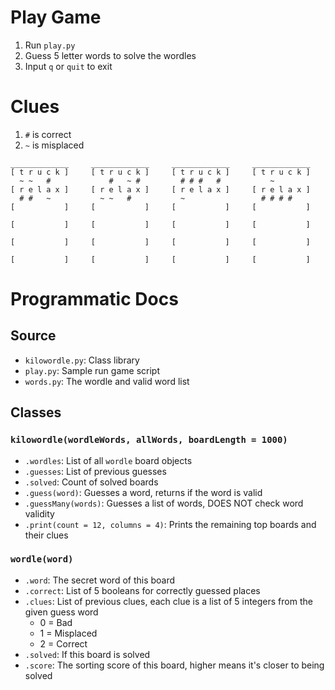 # Play Game
1. Run `play.py`
2. Guess 5 letter words to solve the wordles
3. Input `q` or `quit` to exit

# Clues
1. `#` is correct
2. `~` is misplaced
```
_____________     _____________     _____________     _____________
[ t r u c k ]     [ t r u c k ]     [ t r u c k ]     [ t r u c k ]
  ~ ~   #             #   ~ #         # # #   #           ~        
[ r e l a x ]     [ r e l a x ]     [ r e l a x ]     [ r e l a x ]
  # #   ~           ~ ~   #           ~                 # # # #    
[           ]     [           ]     [           ]     [           ]

[           ]     [           ]     [           ]     [           ]

[           ]     [           ]     [           ]     [           ]

[           ]     [           ]     [           ]     [           ]
```

# Programmatic Docs

## Source
- `kilowordle.py`: Class library
- `play.py`: Sample run game script
- `words.py`: The wordle and valid word list

## Classes

### `kilowordle(wordleWords, allWords, boardLength = 1000)`
- `.wordles`: List of all `wordle` board objects
- `.guesses`: List of previous guesses
- `.solved`: Count of solved boards
- `.guess(word)`: Guesses a word, returns if the word is valid
- `.guessMany(words)`: Guesses a list of words, DOES NOT check word validity
- `.print(count = 12, columns = 4)`: Prints the remaining top boards and their clues


### `wordle(word)`
- `.word`: The secret word of this board
- `.correct`: List of 5 booleans for correctly guessed places
- `.clues`: List of previous clues, each clue is a list of 5 integers from the given guess word
  - 0 = Bad
  - 1 = Misplaced
  - 2 = Correct
- `.solved`: If this board is solved
- `.score`: The sorting score of this board, higher means it's closer to being solved

